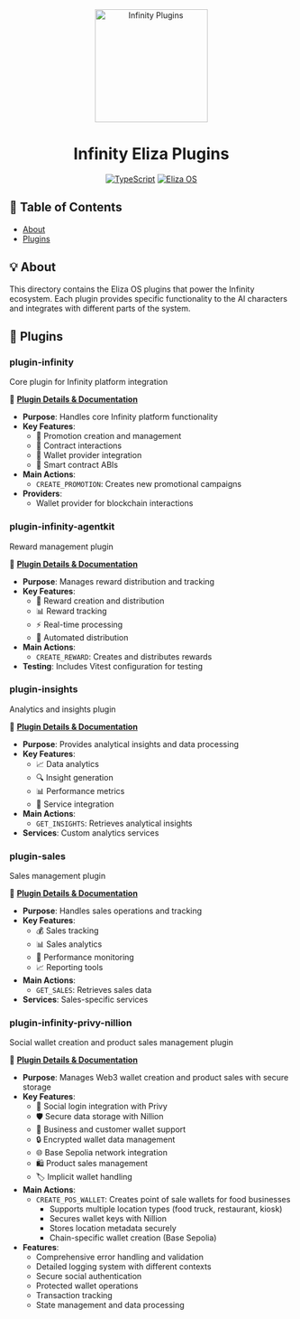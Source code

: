 <div align="center">
<img src="../public/logo.png" alt="Infinity Plugins" width="200"/>

# Infinity Eliza Plugins

[![TypeScript](https://img.shields.io/badge/TypeScript-5.x-blue.svg)](https://www.typescriptlang.org/)
[![Eliza OS](https://img.shields.io/badge/ElizaOS-Plugins-purple.svg)](https://elizaos.com)
</div>

## 📑 Table of Contents
- [About](#-about)
- [Plugins](#-plugins)

## 💡 About

This directory contains the Eliza OS plugins that power the Infinity ecosystem. Each plugin provides specific functionality to the AI characters and integrates with different parts of the system.

## 🔌 Plugins

### plugin-infinity
Core plugin for Infinity platform integration

📖 **[Plugin Details & Documentation](../ElizaPlugins/plugin-infinity/README.md)**

- **Purpose**: Handles core Infinity platform functionality
- **Key Features**:
  - 🎯 Promotion creation and management
  - 💼 Contract interactions
  - 🔗 Wallet provider integration
  - 📝 Smart contract ABIs
- **Main Actions**:
  - `CREATE_PROMOTION`: Creates new promotional campaigns
- **Providers**:
  - Wallet provider for blockchain interactions

### plugin-infinity-agentkit
Reward management plugin

📖 **[Plugin Details & Documentation](../ElizaPlugins/plugin-infinity-agentkit/README.md)**

- **Purpose**: Manages reward distribution and tracking
- **Key Features**:
  - 🎁 Reward creation and distribution
  - 📊 Reward tracking
  - ⚡ Real-time processing
  - 🔄 Automated distribution
- **Main Actions**:
  - `CREATE_REWARD`: Creates and distributes rewards
- **Testing**: Includes Vitest configuration for testing

### plugin-insights
Analytics and insights plugin

📖 **[Plugin Details & Documentation](../ElizaPlugins/plugin-insights/README.md)**

- **Purpose**: Provides analytical insights and data processing
- **Key Features**:
  - 📈 Data analytics
  - 🔍 Insight generation
  - 📊 Performance metrics
  - 📱 Service integration
- **Main Actions**:
  - `GET_INSIGHTS`: Retrieves analytical insights
- **Services**: Custom analytics services

### plugin-sales
Sales management plugin

📖 **[Plugin Details & Documentation](../ElizaPlugins/plugin-sales/README.md)**

- **Purpose**: Handles sales operations and tracking
- **Key Features**:
  - 💰 Sales tracking
  - 📊 Sales analytics
  - 🎯 Performance monitoring
  - 📈 Reporting tools
- **Main Actions**:
  - `GET_SALES`: Retrieves sales data
- **Services**: Sales-specific services

### plugin-infinity-privy-nillion
Social wallet creation and product sales management plugin

📖 **[Plugin Details & Documentation](../ElizaPlugins/plugin-infinity-privy-nillion/README.md)**

- **Purpose**: Manages Web3 wallet creation and product sales with secure storage
- **Key Features**:
  - 🔑 Social login integration with Privy
  - 🛡️ Secure data storage with Nillion
  - 👥 Business and customer wallet support
  - 🔒 Encrypted wallet data management
  - 🌐 Base Sepolia network integration
  - 🛍️ Product sales management
  - 🏷️ Implicit wallet handling
- **Main Actions**:
  - `CREATE_POS_WALLET`: Creates point of sale wallets for food businesses
    - Supports multiple location types (food truck, restaurant, kiosk)
    - Secures wallet keys with Nillion
    - Stores location metadata securely
    - Chain-specific wallet creation (Base Sepolia)
- **Features**:
  - Comprehensive error handling and validation
  - Detailed logging system with different contexts
  - Secure social authentication
  - Protected wallet operations
  - Transaction tracking
  - State management and data processing

